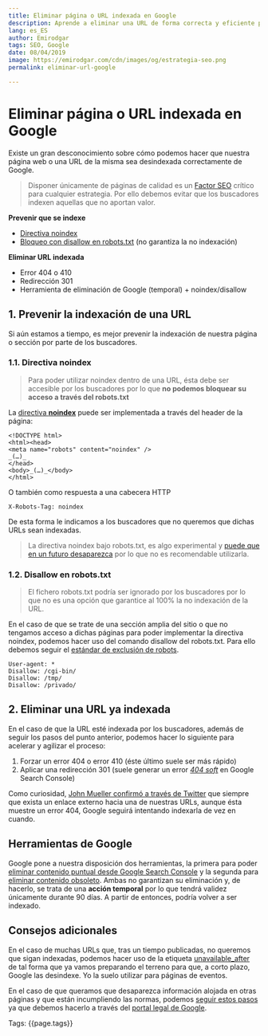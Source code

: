 ```yaml
---
title: Eliminar página o URL indexada en Google
description: Aprende a eliminar una URL de forma correcta y eficiente para que no vuelva a aparecer en Google
lang: es_ES
author: Emirodgar
tags: SEO, Google
date: 08/04/2019
image: https://emirodgar.com/cdn/images/og/estrategia-seo.png
permalink: eliminar-url-google

---
```


# Eliminar página o URL indexada en Google

Existe un gran desconocimiento sobre cómo podemos hacer que nuestra página web o una URL de la misma sea desindexada correctamente de Google.

> Disponer únicamente de páginas de calidad es un [Factor SEO](factores-seo) crítico para cualquier estrategia. Por ello debemos evitar que los buscadores indexen aquellas que no aportan valor.

 **Prevenir que se indexe**

 - [Directiva noindex](#noindex)
 - [Bloqueo con disallow en robots.txt](#disallow) (no garantiza la no indexación)

**Eliminar URL indexada**

 - Error 404 o 410
 - Redirección 301
 - Herramienta de eliminación de Google (temporal) + noindex/disallow

 

## 1. Prevenir la indexación de una URL

Si aún estamos a tiempo, es mejor prevenir la indexación de nuestra página o sección por parte de los buscadores.

### 1.1. <a name="noindex"></a> Directiva noindex

> Para poder utilizar noindex dentro de una URL, ésta debe ser accesible por los buscadores por lo que **no podemos bloquear su acceso a través del robots.txt**

La [directiva **noindex**](https://developers.google.com/search/reference/robots_meta_tag) puede ser implementada a través del header de la página:

```
<!DOCTYPE html>
<html><head>
<meta name="robots" content="noindex" />
_(…)_
</head>
<body>_(…)_</body>
</html>
```
O también como respuesta a una cabecera HTTP

```
X-Robots-Tag: noindex
```
De esta forma le indicamos a los buscadores que no queremos que dichas URLs sean indexadas.

>  La directiva noindex bajo robots.txt, es algo experimental y [puede que en un futuro desaparezca](https://youtu.be/yIIRyBMSPUk?t=47m58s) por lo que no es recomendable utilizarla.

### 1.2. <a name="disallow"></a>Disallow en robots.txt

> El fichero robots.txt podría ser ignorado por los buscadores por lo que no es una opción que garantice al 100% la no indexación de la URL.

En el caso de que se trate de una sección amplia del sitio o que no tengamos acceso a dichas páginas para poder implementar la directiva noindex, podemos hacer uso del comando disallow del robots.txt. Para ello debemos seguir el [estándar de exclusión de robots](https://es.wikipedia.org/wiki/Est%C3%A1ndar_de_exclusi%C3%B3n_de_robots).

```
User-agent: *
Disallow: /cgi-bin/
Disallow: /tmp/
Disallow: /privado/
```
## 2. Eliminar una URL ya indexada

En el caso de que la URL esté indexada por los buscadores, además de seguir los pasos del punto anterior, podemos hacer lo siguiente para acelerar y agilizar el proceso:

 1. Forzar un error 404 o error 410 (éste último suele ser más rápido)
 2. Aplicar una redirección 301 (suele generar un error *[404 soft](https://support.google.com/webmasters/answer/181708?hl=es)* en Google Search Console)

Como curiosidad, [John Mueller confirmó a través de Twitter](https://twitter.com/JohnMu/status/1107298611128352769) que siempre que exista un enlace externo hacia una de nuestras URLs, aunque ésta muestre un error 404, Google seguirá intentando indexarla de vez en cuando.


## Herramientas de Google

Google pone a nuestra disposición dos herramientas, la primera para poder [eliminar contenido puntual desde Google Search Console](https://www.google.com/webmasters/tools/url-removal) y la segunda para [eliminar contenido obsoleto](https://www.google.com/webmasters/tools/removals). Ambas no garantizan su eliminación y, de hacerlo, se trata de una **acción temporal** por lo que tendrá validez únicamente durante 90 días. A partir de entonces, podría volver a ser indexado.

## Consejos adicionales

En el caso de muchas URLs que, tras un tiempo publicadas, no queremos que sigan indexadas, podemos hacer uso de la etiqueta  [unavailable_after](https://googleblog.blogspot.com/2007/07/robots-exclusion-protocol-now-with-even.html)  de tal forma que ya vamos preparando el terreno para que, a corto plazo, Google las desindexe. Yo la suelo utilizar para páginas de eventos.

En el caso de que queramos que desaparezca información alojada en otras páginas y que están incumpliendo las normas, podemos  [seguir estos pasos](https://support.google.com/webmasters/answer/6332384?hl=es#more_information)  ya que debemos hacerlo a través del  [portal legal de Google](https://support.google.com/legal/answer/3110420?visit_id=1-636652569480291557-3013440154&rd=1).

Tags: {{page.tags}}
<!--stackedit_data:
eyJoaXN0b3J5IjpbMjY5MjY2MzM5XX0=
-->